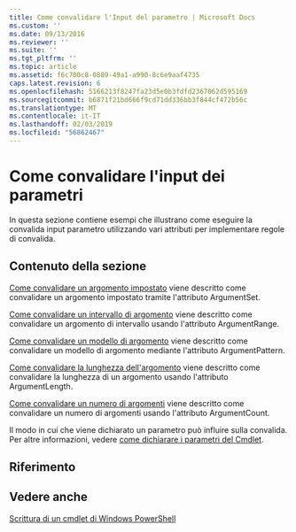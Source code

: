 ```yaml
---
title: Come convalidare l'Input del parametro | Microsoft Docs
ms.custom: ''
ms.date: 09/13/2016
ms.reviewer: ''
ms.suite: ''
ms.tgt_pltfrm: ''
ms.topic: article
ms.assetid: f6c700c8-0889-49a1-a990-8c6e9aaf4735
caps.latest.revision: 6
ms.openlocfilehash: 5166213f8247fa23d5e0b3fdfd2367062d595169
ms.sourcegitcommit: b6871f21bd666f9cd71dd336bb3f844cf472b56c
ms.translationtype: MT
ms.contentlocale: it-IT
ms.lasthandoff: 02/03/2019
ms.locfileid: "56862467"
---
```

# <a name="how-to-validate-parameter-input"></a>Come convalidare l'input dei parametri

In questa sezione contiene esempi che illustrano come eseguire la convalida input parametro utilizzando vari attributi per implementare regole di convalida.

## <a name="in-this-section"></a>Contenuto della sezione

[Come convalidare un argomento impostato](./how-to-validate-an-argument-set.md) viene descritto come convalidare un argomento impostato tramite l'attributo ArgumentSet.

[Come convalidare un intervallo di argomento](./how-to-validate-an-argument-range.md) viene descritto come convalidare un argomento di intervallo usando l'attributo ArgumentRange.

[Come convalidare un modello di argomento](./how-to-validate-an-argument-pattern.md) viene descritto come convalidare un modello di argomento mediante l'attributo ArgumentPattern.

[Come convalidare la lunghezza dell'argomento](./how-to-validate-the-argument-length.md) viene descritto come convalidare la lunghezza di un argomento usando l'attributo ArgumentLength.

[Come convalidare un numero di argomenti](./how-to-validate-an-argument-count.md) viene descritto come convalidare un numero di argomenti usando l'attributo ArgumentCount.

Il modo in cui che viene dichiarato un parametro può influire sulla convalida. Per altre informazioni, vedere [come dichiarare i parametri del Cmdlet](./how-to-declare-cmdlet-parameters.md).

## <a name="reference"></a>Riferimento

## <a name="see-also"></a>Vedere anche

[Scrittura di un cmdlet di Windows PowerShell](./writing-a-windows-powershell-cmdlet.md)
